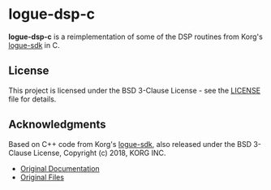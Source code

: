 # logue-dsp-c

__logue-dsp-c__ is a reimplementation of some of the DSP routines from Korg's
[logue-sdk](https://github.com/korginc/logue-sdk) in C.

## License

This project is licensed under the BSD 3-Clause License - see the [LICENSE](LICENSE)
file for details.

## Acknowledgments

Based on C++ code from Korg's [logue-sdk](https://github.com/korginc/logue-sdk), also
released under the BSD 3-Clause License, Copyright (c) 2018, KORG INC.
* [Original Documentation](https://korginc.github.io/logue-sdk/ref/nutekt-digital/v1.1-0/html/namespacedsp.html)
* [Original Files](https://github.com/korginc/logue-sdk/tree/master/platform/nutekt-digital/inc/dsp)

